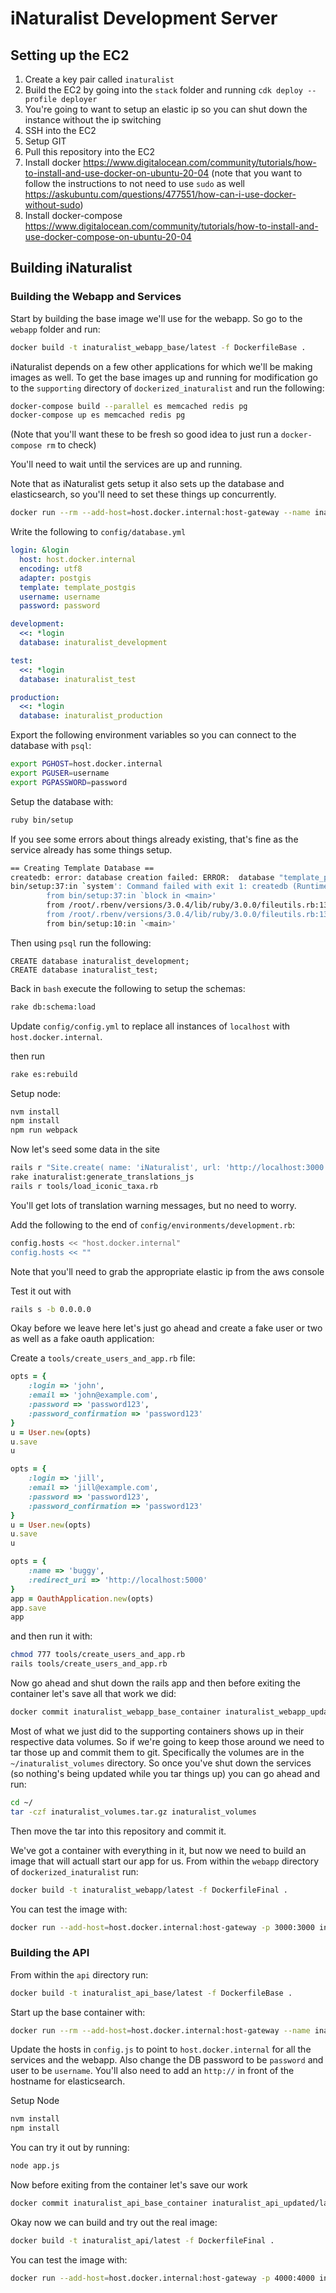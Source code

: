 # iNaturalist Development Server

## Setting up the EC2
1. Create a key pair called `inaturalist`
2. Build the EC2 by going into the `stack` folder and running `cdk deploy --profile deployer`
3. You're going to want to setup an elastic ip so you can shut down the instance without the ip switching
4. SSH into the EC2
5. Setup GIT 
6. Pull this repository into the EC2
7. Install docker https://www.digitalocean.com/community/tutorials/how-to-install-and-use-docker-on-ubuntu-20-04 (note that you want to follow the instructions to not need to use `sudo` as well https://askubuntu.com/questions/477551/how-can-i-use-docker-without-sudo)
8. Install docker-compose https://www.digitalocean.com/community/tutorials/how-to-install-and-use-docker-compose-on-ubuntu-20-04

## Building iNaturalist

### Building the Webapp and Services

Start by building the base image we'll use for the webapp. So go to the `webapp` folder and run:

```bash
docker build -t inaturalist_webapp_base/latest -f DockerfileBase .
```

iNaturalist depends on a few other applications for which we'll be making images as well. To get the base images up and running for modification go to the `supporting` directory of `dockerized_inaturalist` and run the following:
```bash
docker-compose build --parallel es memcached redis pg
docker-compose up es memcached redis pg
```

(Note that you'll want these to be fresh so good idea to just run a `docker-compose rm` to check)

You'll need to wait until the services are up and running.

Note that as iNaturalist gets setup it also sets up the database and elasticsearch, so you'll need to set these things up concurrently.

```bash
docker run --rm --add-host=host.docker.internal:host-gateway --name inaturalist_webapp_base_container -p 3000:3000 -it inaturalist_webapp_base/latest
```

Write the following to `config/database.yml`

```yaml
login: &login
  host: host.docker.internal
  encoding: utf8
  adapter: postgis
  template: template_postgis
  username: username
  password: password

development:
  <<: *login
  database: inaturalist_development

test:
  <<: *login
  database: inaturalist_test

production:
  <<: *login
  database: inaturalist_production
```

Export the following environment variables so you can connect to the database with `psql`:
```bash
export PGHOST=host.docker.internal
export PGUSER=username
export PGPASSWORD=password
```

Setup the database with:
```bash
ruby bin/setup
```

If you see some errors about things already existing, that's fine as the service already has some things setup.

```bash
== Creating Template Database ==
createdb: error: database creation failed: ERROR:  database "template_postgis" already exists
bin/setup:37:in `system': Command failed with exit 1: createdb (RuntimeError)
        from bin/setup:37:in `block in <main>'
        from /root/.rbenv/versions/3.0.4/lib/ruby/3.0.0/fileutils.rb:139:in `chdir'
        from /root/.rbenv/versions/3.0.4/lib/ruby/3.0.0/fileutils.rb:139:in `cd'
        from bin/setup:10:in `<main>'
```

Then using `psql` run the following:
```psql
CREATE database inaturalist_development; 
CREATE database inaturalist_test;
```

Back in `bash` execute the following to setup the schemas:
```bash
rake db:schema:load
```

Update `config/config.yml` to replace all instances of `localhost` with `host.docker.internal`.

then run
```bash
rake es:rebuild
```

Setup node:
```bash
nvm install 
npm install
npm run webpack 
```

Now let's seed some data in the site
```bash
rails r "Site.create( name: 'iNaturalist', url: 'http://localhost:3000' )"
rake inaturalist:generate_translations_js
rails r tools/load_iconic_taxa.rb
```

You'll get lots of translation warning messages, but no need to worry.

Add the following to the end of `config/environments/development.rb`:
```bash
config.hosts << "host.docker.internal"
config.hosts << ""
```
Note that you'll need to grab the appropriate elastic ip from the aws console

Test it out with
```bash
rails s -b 0.0.0.0
```

Okay before we leave here let's just go ahead and create a fake user or two as well as a fake oauth application:

Create a `tools/create_users_and_app.rb` file:
```ruby
opts = {
    :login => 'john',
    :email => 'john@example.com',
    :password => 'password123',
    :password_confirmation => 'password123'
}
u = User.new(opts)
u.save
u

opts = {
    :login => 'jill',
    :email => 'jill@example.com',
    :password => 'password123',
    :password_confirmation => 'password123'
}
u = User.new(opts)
u.save
u

opts = {
    :name => 'buggy',
    :redirect_uri => 'http://localhost:5000'
}
app = OauthApplication.new(opts)
app.save
app
```

and then run it with: 
```bash
chmod 777 tools/create_users_and_app.rb
rails tools/create_users_and_app.rb
```

Now go ahead and shut down the rails app and then before exiting the container let's save all that work we did:
```bash
docker commit inaturalist_webapp_base_container inaturalist_webapp_updated/latest
```

Most of what we just did to the supporting containers shows up in their respective data volumes. So if we're going to keep those around we need to tar those up and commit them to git. Specifically the volumes are in the `~/inaturalist_volumes` directory. So once you've shut down the services (so nothing's being updated while you tar things up) you can go ahead and run:

```bash
cd ~/
tar -czf inaturalist_volumes.tar.gz inaturalist_volumes
```

Then move the tar into this repository and commit it. 

We've got a container with everything in it, but now we need to build an image that will actuall start our app for us. From within the `webapp` directory of `dockerized_inaturalist` run:

```bash
docker build -t inaturalist_webapp/latest -f DockerfileFinal .
```

You can test the image with:

```bash
docker run --add-host=host.docker.internal:host-gateway -p 3000:3000 inaturalist_webapp/latest
```

### Building the API
From within the `api` directory run:

```bash
docker build -t inaturalist_api_base/latest -f DockerfileBase .
```

Start up the base container with:

```bash
docker run --rm --add-host=host.docker.internal:host-gateway --name inaturalist_api_base_container -p 4000:4000 -it inaturalist_api_base/latest
```

Update the hosts in `config.js` to point to `host.docker.internal` for all the services and the webapp. Also change the DB password to be `password` and user to be `username`. You'll also need to add an `http://` in front of the hostname for elasticsearch. 

Setup Node
```bash
nvm install
npm install
```

You can try it out by running:
```bash
node app.js
```

Now before exiting from the container let's save our work

```bash
docker commit inaturalist_api_base_container inaturalist_api_updated/latest
```

Okay now we can build and try out the real image:

```bash
docker build -t inaturalist_api/latest -f DockerfileFinal .
```

You can test the image with:

```bash
docker run --add-host=host.docker.internal:host-gateway -p 4000:4000 inaturalist_api/latest
```